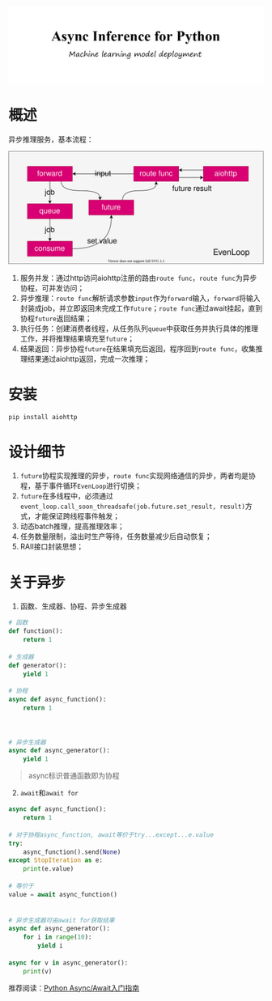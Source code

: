 ![](images/head.png)


# 概述

异步推理服务，基本流程：

![](images/async_infer.svg)

1. 服务并发：通过http访问aiohttp注册的路由`route func`，`route func`为异步协程，可并发访问；
2. 异步推理：`route func`解析请求参数`input`作为`forward`输入，`forward`将输入封装成job，并立即返回未完成工作`future`；`route func`通过await挂起，直到协程`future`返回结果；
3. 执行任务：创建消费者线程，从任务队列`queue`中获取任务并执行具体的推理工作，并将推理结果填充至`future`；
4. 结果返回：异步协程`future`在结果填充后返回，程序回到`route func`，收集推理结果通过aiohttp返回，完成一次推理；


# 安装
```
pip install aiohttp
```

# 设计细节

1. `future`协程实现推理的异步，`route func`实现网络通信的异步，两者均是协程，基于事件循环`EvenLoop`进行切换；
2. `future`在多线程中，必须通过`event_loop.call_soon_threadsafe(job.future.set_result, result)`方式，才能保证跨线程事件触发；
3. 动态batch推理，提高推理效率；
4. 任务数量限制，溢出时生产等待，任务数量减少后自动恢复；
5. RAII接口封装思想；

# 关于异步

1. 函数、生成器、协程、异步生成器

```python
# 函数
def function():
    return 1

# 生成器
def generator():
    yield 1
    
# 协程
async def async_function():
    return 1



# 异步生成器
async def async_generator():
    yield 1
```

> async标识普通函数即为协程

2. `await`和`await for`

```python
async def async_function():
    return 1

# 对于协程async_function, await等价于try...except...e.value
try:
    async_function().send(None)
except StopIteration as e:
    print(e.value)
    
# 等价于
value = await async_function()


# 异步生成器可由await for获取结果
async def async_generator():
    for i in range(10):
    	yield i
        
async for v in async_generator():
    print(v)
```

推荐阅读：[Python Async/Await入门指南](https://zhuanlan.zhihu.com/p/27258289)